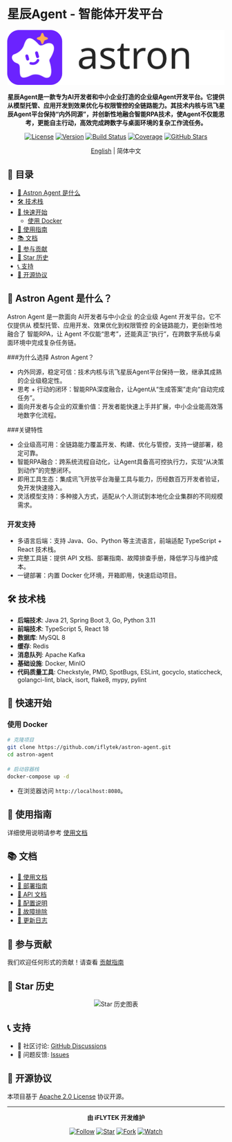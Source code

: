 # 星辰Agent - 智能体开发平台

<div align="center">

![Logo](docs/logo.svg)

**星辰Agent是一款专为AI开发者和中小企业打造的企业级Agent开发平台。它提供从模型托管、应用开发到效果优化与权限管控的全链路能力。其技术内核与讯飞星辰Agent平台保持“内外同源”，并创新性地融合智能RPA技术，使Agent不仅能思考，更能自主行动，高效完成跨数字与桌面环境的复杂工作流任务。**

[![License](https://img.shields.io/badge/license-apache2.0-blue.svg)](LICENSE)
[![Version](https://img.shields.io/github/v/release/iflytek/astron-agent)](https://github.com/iflytek/astron-agent/releases)
[![Build Status](https://img.shields.io/github/actions/workflow/status/iflytek/astron-agent/ci.yml)](https://github.com/iflytek/astron-agent/actions)
[![Coverage](https://img.shields.io/codecov/c/github/iflytek/astron-agent)](https://codecov.io/gh/iflytek/astron-agent)
[![GitHub Stars](https://img.shields.io/github/stars/iflytek/astron-agent?style=social)](https://github.com/iflytek/astron-agent/stargazers)

[English](README.md) | 简体中文

</div>

## 📑 目录

- [🔭 Astron Agent 是什么](#-概述)
- [🛠️ 技术栈](#-技术栈)
- [🚀 快速开始](#-快速开始)
  - [使用 Docker](#使用-docker)
- [📖 使用指南](#-使用指南)
- [📚 文档](#-文档)
- [🤝 参与贡献](#-参与贡献)
- [🌟 Star 历史](#-star-历史)
- [📞 支持](#-支持)
- [📄 开源协议](#-开源协议)

## 🔭 Astron Agent 是什么？

Astron Agent 是一款面向 AI开发者与中小企业 的企业级 Agent 开发平台。它不仅提供从 模型托管、应用开发、效果优化到权限管控 的全链路能力，更创新性地融合了 智能RPA，让 Agent 不仅能“思考”，还能真正“执行”，在跨数字系统与桌面环境中完成复杂任务链。

###为什么选择 Astron Agent？
- 内外同源，稳定可信：技术内核与讯飞星辰Agent平台保持一致，继承其成熟的企业级稳定性。
- 思考 + 行动的闭环：智能RPA深度融合，让Agent从“生成答案”走向“自动完成任务”。
- 面向开发者与企业的双重价值：开发者能快速上手并扩展，中小企业能高效落地数字化流程。

###关键特性
- 企业级高可用：全链路能力覆盖开发、构建、优化与管控，支持一键部署，稳定可靠。
- 智能RPA融合：跨系统流程自动化，让Agent具备高可控执行力，实现“从决策到动作”的完整闭环。
- 即用工具生态：集成讯飞开放平台海量工具与能力，历经数百万开发者验证，免开发快速接入。
- 灵活模型支持：多种接入方式，适配从个人测试到本地化企业集群的不同规模需求。

### 开发支持
- 多语言后端：支持 Java、Go、Python 等主流语言，前端适配 TypeScript + React 技术栈。
- 完整工具链：提供 API 文档、部署指南、故障排查手册，降低学习与维护成本。
- 一键部署：内置 Docker 化环境，开箱即用，快速启动项目。

## 🛠️ 技术栈

- **后端技术**: Java 21, Spring Boot 3, Go, Python 3.11
- **前端技术**: TypeScript 5, React 18
- **数据库**: MySQL 8
- **缓存**: Redis
- **消息队列**: Apache Kafka
- **基础设施**: Docker, MinIO
- **代码质量工具**: Checkstyle, PMD, SpotBugs, ESLint, gocyclo, staticcheck, golangci-lint, black, isort, flake8, mypy, pylint

## 🚀 快速开始

### 使用 Docker

```bash
# 克隆项目
git clone https://github.com/iflytek/astron-agent.git
cd astron-agent

# 启动容器栈
docker-compose up -d
```

- 在浏览器访问 `http://localhost:8080`。

## 📖 使用指南

详细使用说明请参考 [使用文档](docs/USAGE.md)

## 📚 文档

- [📖 使用文档](docs/USAGE.md)
- [🚀 部署指南](docs/DEPLOYMENT.md)
- [📖 API 文档](docs/API.md)
- [🔧 配置说明](docs/CONFIGURATION.md)
- [🐛 故障排除](docs/TROUBLESHOOTING.md)
- [📝 更新日志](CHANGELOG.md)

## 🤝 参与贡献

我们欢迎任何形式的贡献！请查看 [贡献指南](CONTRIBUTING.md)

## 🌟 Star 历史

<div align="center">
  <img src="https://api.star-history.com/svg?repos=iflytek/astron-agent&type=Date" alt="Star 历史图表" width="600">
</div>

## 📞 支持

- 💬 社区讨论: [GitHub Discussions](https://github.com/iflytek/astron-agent/discussions)
- 🐛 问题反馈: [Issues](https://github.com/iflytek/astron-agent/issues)

## 📄 开源协议

本项目基于 [Apache 2.0 License](LICENSE) 协议开源。

---

<div align="center">

**由 iFLYTEK 开发维护**

[![Follow](https://img.shields.io/github/followers/iflytek?style=social&label=关注)](https://github.com/iflytek)
[![Star](https://img.shields.io/github/stars/iflytek/astron-agent?style=social&label=Star)](https://github.com/iflytek/astron-agent)
[![Fork](https://img.shields.io/github/forks/iflytek/astron-agent?style=social&label=Fork)](https://github.com/iflytek/astron-agent/fork)
[![Watch](https://img.shields.io/github/watchers/iflytek/astron-agent?style=social&label=关注)](https://github.com/iflytek/astron-agent/watchers)

</div>
